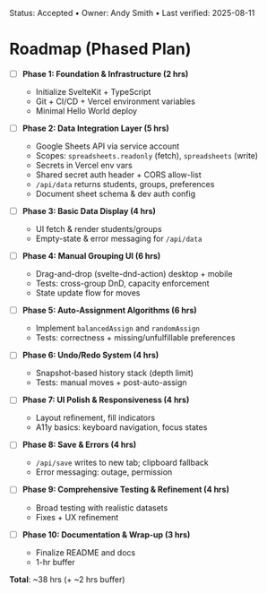 Status: Accepted • Owner: Andy Smith • Last verified: 2025-08-11

# Roadmap (Phased Plan)

- [ ] **Phase 1: Foundation & Infrastructure (2 hrs)**
  - Initialize SvelteKit + TypeScript
  - Git + CI/CD + Vercel environment variables
  - Minimal Hello World deploy

- [ ] **Phase 2: Data Integration Layer (5 hrs)**
  - Google Sheets API via service account
  - Scopes: `spreadsheets.readonly` (fetch), `spreadsheets` (write)
  - Secrets in Vercel env vars
  - Shared secret auth header + CORS allow-list
  - `/api/data` returns students, groups, preferences
  - Document sheet schema & dev auth config

- [ ] **Phase 3: Basic Data Display (4 hrs)**
  - UI fetch & render students/groups
  - Empty-state & error messaging for `/api/data`

- [ ] **Phase 4: Manual Grouping UI (6 hrs)**
  - Drag-and-drop (svelte-dnd-action) desktop + mobile
  - Tests: cross-group DnD, capacity enforcement
  - State update flow for moves

- [ ] **Phase 5: Auto-Assignment Algorithms (6 hrs)**
  - Implement `balancedAssign` and `randomAssign`
  - Tests: correctness + missing/unfulfillable preferences

- [ ] **Phase 6: Undo/Redo System (4 hrs)**
  - Snapshot-based history stack (depth limit)
  - Tests: manual moves + post-auto-assign

- [ ] **Phase 7: UI Polish & Responsiveness (4 hrs)**
  - Layout refinement, fill indicators
  - A11y basics: keyboard navigation, focus states

- [ ] **Phase 8: Save & Errors (4 hrs)**
  - `/api/save` writes to new tab; clipboard fallback
  - Error messaging: outage, permission

- [ ] **Phase 9: Comprehensive Testing & Refinement (4 hrs)**
  - Broad testing with realistic datasets
  - Fixes + UX refinement

- [ ] **Phase 10: Documentation & Wrap-up (3 hrs)**
  - Finalize README and docs
  - 1-hr buffer

**Total**: ~38 hrs (+ ~2 hrs buffer)
